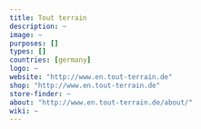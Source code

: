 ```yaml
---
title: Tout terrain
description: ~
image: ~
purposes: []
types: []
countries: [germany]
logo: ~
website: "http://www.en.tout-terrain.de"
shop: "http://www.en.tout-terrain.de"
store-finder: ~
about: "http://www.en.tout-terrain.de/about/"
wiki: ~
---
```

